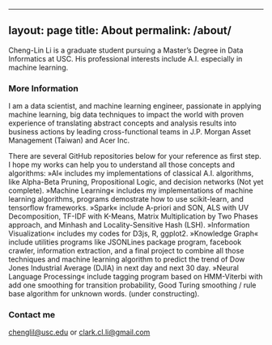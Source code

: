 
---
layout: page
title: About
permalink: /about/
---

Cheng-Lin Li is a graduate student pursuing a Master’s Degree in Data Informatics at USC. His professional interests include A.I. especially in machine learning.

### More Information

I am a data scientist, and machine learning engineer, passionate in applying machine learning, big data techniques to impact the world with proven experience of translating abstract concepts and analysis results into business actions by leading cross-functional teams in J.P. Morgan Asset Management (Taiwan) and Acer Inc.

There are several GitHub repositories below for your reference as first step. I hope my works can help you to understand all those concepts and algorithms:
 »AI«  includes my implementations of classical A.I. algorithms, like Alpha-Beta Pruning, Propositional Logic, and decision networks (Not yet complete).
 »Machine Learning«  includes my implementations of machine learning algorithms, programs demostrate how to use scikit-learn, and tensorflow frameworks.
 »Spark«  include A-priori and SON, ALS with UV Decomposition, TF-IDF with K-Means, Matrix Multiplication by Two Phases approach, and Minhash and Locality-Sensitive Hash (LSH).
 »Information Visualization«  includes my codes for D3js, R, ggplot2.
 »Knowledge Graph«  include utilities programs like JSONLines package program, facebook crawler, information extraction, and a final project to combine all those techniques and machine learning algorithm to predict the trend of Dow Jones Industrial Average (DJIA) in next day and next 30 day.
 »Neural Language Processing«  include tagging program based on HMM-Viterbi with add one smoothing for transition probability, Good Turing smoothing / rule base algorithm for unknown words. (under constructing).
 
### Contact me

[chenglil@usc.edu](mailto:chenglil@usc.edu) or [clark.cl.li@gmail.com](mailto:clark.cl.li@gmail.com) 
